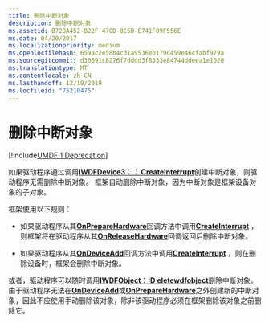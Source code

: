 ```yaml
---
title: 删除中断对象
description: 删除中断对象
ms.assetid: B72DA452-B22F-47CD-8C5D-E741F09F556E
ms.date: 04/20/2017
ms.localizationpriority: medium
ms.openlocfilehash: 659ac2e58b4cd1a9536eb179d459e46cfabf979a
ms.sourcegitcommit: d30691c8276f7dddd3f8333e84744ddeea1e1020
ms.translationtype: MT
ms.contentlocale: zh-CN
ms.lasthandoff: 12/19/2019
ms.locfileid: "75210475"
---
```

# <a name="deleting-an-interrupt-object"></a>删除中断对象


[!include[UMDF 1 Deprecation](../includes/umdf-1-deprecation.md)]

如果驱动程序通过调用[**IWDFDevice3：： CreateInterrupt**](https://docs.microsoft.com/windows-hardware/drivers/ddi/wudfddi/nf-wudfddi-iwdfdevice3-createinterrupt)创建中断对象，则驱动程序无需删除中断对象。 框架自动删除中断对象，因为中断对象是框架设备对象的子对象。

框架使用以下规则：

-   如果驱动程序从其[**OnPrepareHardware**](https://docs.microsoft.com/windows-hardware/drivers/ddi/wudfddi/nf-wudfddi-ipnpcallbackhardware2-onpreparehardware)回调方法中调用[**CreateInterrupt**](https://docs.microsoft.com/windows-hardware/drivers/ddi/wudfddi/nf-wudfddi-iwdfdevice3-createinterrupt) ，则框架将在驱动程序从其[**OnReleaseHardware**](https://docs.microsoft.com/windows-hardware/drivers/ddi/wudfddi/nf-wudfddi-ipnpcallbackhardware2-onreleasehardware)回调返回后删除中断对象。

-   如果驱动程序从其[**OnDeviceAdd**](https://docs.microsoft.com/windows-hardware/drivers/ddi/wudfddi/nf-wudfddi-idriverentry-ondeviceadd)回调方法中调用[**CreateInterrupt**](https://docs.microsoft.com/windows-hardware/drivers/ddi/wudfddi/nf-wudfddi-iwdfdevice3-createinterrupt) ，则在删除设备时，框架会删除中断对象。

或者，驱动程序可以随时调用[**IWDFObject：:D eletewdfobject**](https://docs.microsoft.com/windows-hardware/drivers/ddi/wudfddi/nf-wudfddi-iwdfobject-deletewdfobject)删除中断对象。 由于驱动程序无法在[**OnDeviceAdd**](https://docs.microsoft.com/windows-hardware/drivers/ddi/wudfddi/nf-wudfddi-idriverentry-ondeviceadd)或[**OnPrepareHardware**](https://docs.microsoft.com/windows-hardware/drivers/ddi/wudfddi/nf-wudfddi-ipnpcallbackhardware2-onpreparehardware)之外创建新的中断对象，因此不应使用手动删除该对象，除非该驱动程序必须在框架删除该对象之前删除它。

 

 





